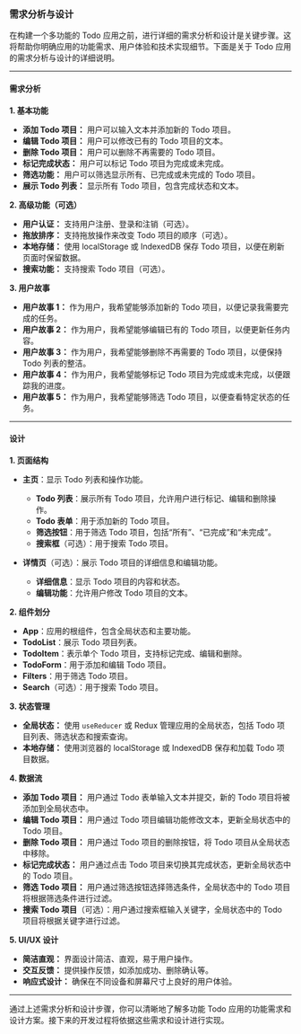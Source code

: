 ### 需求分析与设计

在构建一个多功能的 Todo 应用之前，进行详细的需求分析和设计是关键步骤。这将帮助你明确应用的功能需求、用户体验和技术实现细节。下面是关于 Todo 应用的需求分析与设计的详细说明。

---

#### **需求分析**

**1. 基本功能**

- **添加 Todo 项目：** 用户可以输入文本并添加新的 Todo 项目。
- **编辑 Todo 项目：** 用户可以修改已有的 Todo 项目的文本。
- **删除 Todo 项目：** 用户可以删除不再需要的 Todo 项目。
- **标记完成状态：** 用户可以标记 Todo 项目为完成或未完成。
- **筛选功能：** 用户可以筛选显示所有、已完成或未完成的 Todo 项目。
- **展示 Todo 列表：** 显示所有 Todo 项目，包含完成状态和文本。

**2. 高级功能（可选）**

- **用户认证：** 支持用户注册、登录和注销（可选）。
- **拖放排序：** 支持拖放操作来改变 Todo 项目的顺序（可选）。
- **本地存储：** 使用 localStorage 或 IndexedDB 保存 Todo 项目，以便在刷新页面时保留数据。
- **搜索功能：** 支持搜索 Todo 项目（可选）。

**3. 用户故事**

- **用户故事 1：** 作为用户，我希望能够添加新的 Todo 项目，以便记录我需要完成的任务。
- **用户故事 2：** 作为用户，我希望能够编辑已有的 Todo 项目，以便更新任务内容。
- **用户故事 3：** 作为用户，我希望能够删除不再需要的 Todo 项目，以便保持 Todo 列表的整洁。
- **用户故事 4：** 作为用户，我希望能够标记 Todo 项目为完成或未完成，以便跟踪我的进度。
- **用户故事 5：** 作为用户，我希望能够筛选 Todo 项目，以便查看特定状态的任务。

---

#### **设计**

**1. 页面结构**

- **主页**：显示 Todo 列表和操作功能。
  - **Todo 列表**：展示所有 Todo 项目，允许用户进行标记、编辑和删除操作。
  - **Todo 表单**：用于添加新的 Todo 项目。
  - **筛选按钮**：用于筛选 Todo 项目，包括“所有”、“已完成”和“未完成”。
  - **搜索框**（可选）：用于搜索 Todo 项目。

- **详情页**（可选）：展示 Todo 项目的详细信息和编辑功能。
  - **详细信息**：显示 Todo 项目的内容和状态。
  - **编辑功能**：允许用户修改 Todo 项目的文本。

**2. 组件划分**

- **App**：应用的根组件，包含全局状态和主要功能。
- **TodoList**：展示 Todo 项目列表。
- **TodoItem**：表示单个 Todo 项目，支持标记完成、编辑和删除。
- **TodoForm**：用于添加和编辑 Todo 项目。
- **Filters**：用于筛选 Todo 项目。
- **Search**（可选）：用于搜索 Todo 项目。

**3. 状态管理**

- **全局状态：** 使用 `useReducer` 或 Redux 管理应用的全局状态，包括 Todo 项目列表、筛选状态和搜索查询。
- **本地存储：** 使用浏览器的 localStorage 或 IndexedDB 保存和加载 Todo 项目数据。

**4. 数据流**

- **添加 Todo 项目：** 用户通过 Todo 表单输入文本并提交，新的 Todo 项目将被添加到全局状态中。
- **编辑 Todo 项目：** 用户通过 Todo 项目编辑功能修改文本，更新全局状态中的 Todo 项目。
- **删除 Todo 项目：** 用户通过 Todo 项目的删除按钮，将 Todo 项目从全局状态中移除。
- **标记完成状态：** 用户通过点击 Todo 项目来切换其完成状态，更新全局状态中的 Todo 项目。
- **筛选 Todo 项目：** 用户通过筛选按钮选择筛选条件，全局状态中的 Todo 项目将根据筛选条件进行过滤。
- **搜索 Todo 项目**（可选）：用户通过搜索框输入关键字，全局状态中的 Todo 项目将根据关键字进行过滤。

**5. UI/UX 设计**

- **简洁直观：** 界面设计简洁、直观，易于用户操作。
- **交互反馈：** 提供操作反馈，如添加成功、删除确认等。
- **响应式设计：** 确保在不同设备和屏幕尺寸上良好的用户体验。

---

通过上述需求分析和设计步骤，你可以清晰地了解多功能 Todo 应用的功能需求和设计方案。接下来的开发过程将依据这些需求和设计进行实现。